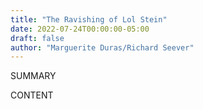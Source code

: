 ```yaml
---
title: "The Ravishing of Lol Stein"
date: 2022-07-24T00:00:00-05:00
draft: false
author: "Marguerite Duras/Richard Seever"
---
```


SUMMARY

<!--more-->

CONTENT